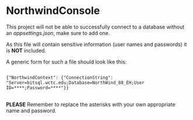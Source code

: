 # NorthwindConsole


This project will not be able to successfully connect to a database without an <i>appsettings.json</i>, make sure to add one.

As this file will contain sensitive information (user names and passwords) it is <b>NOT</b> included.

A generic form for such a file should look like this:

<pre>
<code>
{"NorthwindContext": {"ConnectionString": "Server=bitsql.wctc.edu;Database=NorthWind_88_EH;User ID=****;Password=****"}}
</code>
</pre>

<b>PLEASE</b> Remember to replace the asterisks with your own appropriate name and password.
